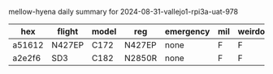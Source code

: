mellow-hyena daily summary for 2024-08-31-vallejo1-rpi3a-uat-978

|hex|flight|model|reg|emergency|mil|weirdo|
|--|--|--|--|--|--|--|
|a51612|N427EP|C172|N427EP|none|F|F|
|a2e2f6|SD3|C182|N2850R|none|F|F|
